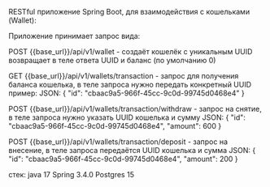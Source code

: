 RESTful приложение Spring Boot, для взаимодействия с кошельками (Wallet):

Приложение принимает запрос вида:

POST {{base_url}}/api/v1/wallet - создаёт кошелёк с уникальным UUID возвращает в теле ответа UUID и баланс (по умолчанию 0)

GET {{base_url}}/api/v1/wallets/transaction - запрос для получения баланса кошелька, в теле запроса нужно передать конкретный UUID пример: JSON: { "id": "cbaac9a5-966f-45cc-9c0d-99745d0468e4" }

POST {{base_url}}/api/v1/wallets/transaction/withdraw - запрос на снятие, в теле запроса нужно указать UUID кошелька и сумму JSON: { "id": "cbaac9a5-966f-45cc-9c0d-99745d0468e4", "amount": 600 }

POST {{base_url}}/api/v1/wallets/transaction/deposit - запрос на внесение, в теле запроса передаётся UUID кошелька и сумма JSON: { "id": "cbaac9a5-966f-45cc-9c0d-99745d0468e4", "amount": 200 }

стек: java 17 Spring 3.4.0 Postgres 15